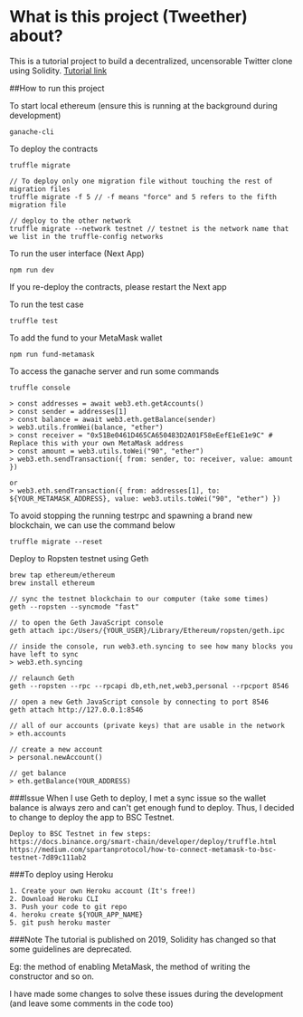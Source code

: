 # What is this project (Tweether) about?
This is a tutorial project to build a decentralized, uncensorable Twitter clone using Solidity.
[Tutorial link](https://www.ludu.co/course/ethereum/interface-with-react)

##How to run this project

To start local ethereum (ensure this is running at the background during development)
```
ganache-cli 
```

To deploy the contracts
```
truffle migrate

// To deploy only one migration file without touching the rest of migration files
truffle migrate -f 5 // -f means "force" and 5 refers to the fifth migration file

// deploy to the other network
truffle migrate --network testnet // testnet is the network name that we list in the truffle-config networks
```

To run the user interface (Next App)
```
npm run dev
```
If you re-deploy the contracts, please restart the Next app

To run the test case
```
truffle test
```

To add the fund to your MetaMask wallet
```
npm run fund-metamask
```

To access the ganache server and run some commands
```
truffle console

> const addresses = await web3.eth.getAccounts()
> const sender = addresses[1]
> const balance = await web3.eth.getBalance(sender)
> web3.utils.fromWei(balance, "ether")
> const receiver = "0x51Be0461D465CA650483D2A01F58eEefE1eE1e9C" # Replace this with your own MetaMask address
> const amount = web3.utils.toWei("90", "ether")
> web3.eth.sendTransaction({ from: sender, to: receiver, value: amount })

or 
> web3.eth.sendTransaction({ from: addresses[1], to: ${YOUR_METAMASK_ADDRESS}, value: web3.utils.toWei("90", "ether") })

```

To avoid stopping the running testrpc and spawning a brand new blockchain, we can use the command below
```
truffle migrate --reset
```

Deploy to Ropsten testnet using Geth
```
brew tap ethereum/ethereum
brew install ethereum

// sync the testnet blockchain to our computer (take some times)
geth --ropsten --syncmode "fast" 

// to open the Geth JavaScript console
geth attach ipc:/Users/{YOUR_USER}/Library/Ethereum/ropsten/geth.ipc

// inside the console, run web3.eth.syncing to see how many blocks you have left to sync
> web3.eth.syncing

// relaunch Geth
geth --ropsten --rpc --rpcapi db,eth,net,web3,personal --rpcport 8546

// open a new Geth JavaScript console by connecting to port 8546
geth attach http://127.0.0.1:8546

// all of our accounts (private keys) that are usable in the network
> eth.accounts

// create a new account
> personal.newAccount() 

// get balance
> eth.getBalance(YOUR_ADDRESS)
```

###Issue
When I use Geth to deploy, I met a sync issue so the wallet balance is always zero and can't get enough fund to deploy. 
Thus, I decided to change to deploy the app to BSC Testnet. 

```
Deploy to BSC Testnet in few steps: 
https://docs.binance.org/smart-chain/developer/deploy/truffle.html
https://medium.com/spartanprotocol/how-to-connect-metamask-to-bsc-testnet-7d89c111ab2
```

###To deploy using Heroku
```
1. Create your own Heroku account (It's free!)
2. Download Heroku CLI
3. Push your code to git repo 
4. heroku create ${YOUR_APP_NAME}
5. git push heroku master
```


###Note
The tutorial is published on 2019, Solidity has changed so that some guidelines are deprecated. 

Eg: the method of enabling MetaMask, the method of writing the constructor and so on. 

I have made some changes to solve these issues during the development (and leave some comments in the code too) 